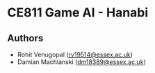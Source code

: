 # CE811 Game AI - Hanabi

## Authors
- Rohit Venugopal (rv19514@essex.ac.uk)
- Damian Machlanski (dm18389@essex.ac.uk)